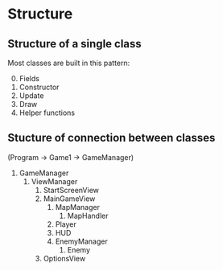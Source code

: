 # Structure

## Structure of a single class

Most classes are built in this pattern:

0. Fields
1. Constructor
2. Update
3. Draw
4. Helper functions

## Stucture of connection between classes

(Program -> Game1 -> GameManager)

1. GameManager
    1. ViewManager
        1. StartScreenView
        2. MainGameView
            1. MapManager
                1. MapHandler
            2. Player
            3. HUD
            4. EnemyManager
                1. Enemy
        3. OptionsView
